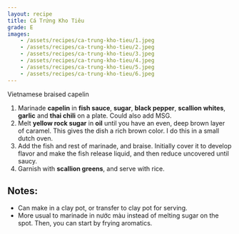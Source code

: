 ```yaml
---
layout: recipe
title: Cá Trứng Kho Tiêu
grade: E
images:
    - /assets/recipes/ca-trung-kho-tieu/1.jpeg
    - /assets/recipes/ca-trung-kho-tieu/2.jpeg
    - /assets/recipes/ca-trung-kho-tieu/3.jpeg
    - /assets/recipes/ca-trung-kho-tieu/4.jpeg
    - /assets/recipes/ca-trung-kho-tieu/5.jpeg
    - /assets/recipes/ca-trung-kho-tieu/6.jpeg
---
```

<!-- stub -->
Vietnamese braised capelin
<!-- endstub -->

1. Marinade **capelin** in **fish sauce**, **sugar**, **black pepper**, **scallion whites**, **garlic** and **thai chili** on a plate. Could also add MSG.
2. Melt **yellow rock sugar** in **oil** until you have an even, deep brown layer of caramel. This gives the dish a rich brown color. I do this in a small dutch oven.
3. Add the fish and rest of marinade, and braise. Initially cover it to develop flavor and make the fish release liquid, and then reduce uncovered until saucy.
4. Garnish with **scallion greens**, and serve with rice.

## Notes:
- Can make in a clay pot, or transfer to clay pot for serving.
- More usual to marinade in nước màu instead of melting sugar on the spot. Then,
you can start by frying aromatics.
